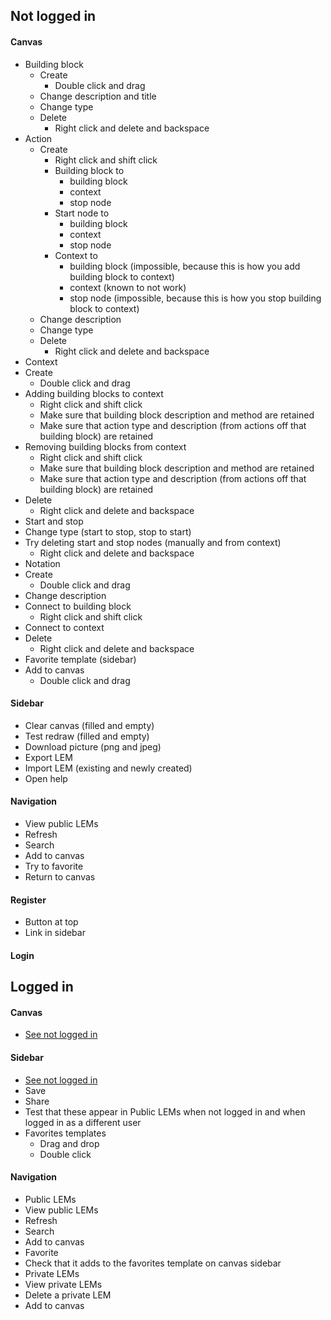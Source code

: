 ## Not logged in

#### Canvas
 - Building block
   - Create
     - Double click and drag
   - Change description and title
   - Change type
   - Delete
     - Right click and delete and backspace
 - Action
   - Create
     - Right click and shift click
     - Building block to
       - building block
       - context
       - stop node
     - Start node to
       - building block
       - context
       - stop node
     - Context to
       - building block (impossible, because this is how you add building block to context)
       - context (known to not work)
       - stop node  (impossible, because this is how you stop building block to context)
   - Change description
   - Change type
   - Delete
     - Right click and delete and backspace
 - Context
  - Create
    - Double click and drag
  - Adding building blocks to context
     - Right click and shift click
     - Make sure that building block description and method are retained
     - Make sure that action type and description (from actions off that building block) are retained
  - Removing building blocks from context
     - Right click and shift click
     - Make sure that building block description and method are retained
     - Make sure that action type and description (from actions off that building block) are retained
  - Delete
     - Right click and delete and backspace
 - Start and stop
  - Change type (start to stop, stop to start)
  - Try deleting start and stop nodes (manually and from context)
    - Right click and delete and backspace
 - Notation
  - Create
    - Double click and drag
  - Change description
  - Connect to building block
    - Right click and shift click
  - Connect to context
  - Delete
    - Right click and delete and backspace
 - Favorite template (sidebar)
  - Add to canvas
    - Double click and drag

#### Sidebar
 - Clear canvas (filled and empty)
 - Test redraw (filled and empty)
 - Download picture (png and jpeg)
 - Export LEM
 - Import LEM (existing and newly created)
 - Open help

#### Navigation
 - View public LEMs
 - Refresh
 - Search
 - Add to canvas
 - Try to favorite
 - Return to canvas

#### Register
 - Button at top
 - Link in sidebar

#### Login


## Logged in
#### Canvas
 - [See not logged in](#canvas)

#### Sidebar
 - [See not logged in](#sidebar)
 - Save
 - Share
  - Test that these appear in Public LEMs when not logged in and when logged in as a different user
 - Favorites templates
   - Drag and drop
   - Double click

#### Navigation
 - Public LEMs
  - View public LEMs
  - Refresh
  - Search
  - Add to canvas
  - Favorite
  - Check that it adds to the favorites template on canvas sidebar  
 - Private LEMs
  - View private LEMs
  - Delete a private LEM
  - Add to canvas
